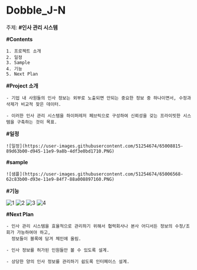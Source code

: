 # Dobble_J-N

주제: **#인사 관리 시스템**

**#Contents**
```
1. 프로젝트 소개
2. 일정
3. Sample
4. 기능
5. Next Plan
```
**#Project 소개**
```
- 기업 내 사원들의 인사 정보는 외부로 노출되면 안되는 중요한 정보 중 하나이면서, 수정과 삭제가 비교적 잦은 데이터.

- 이러한 인사 관리 시스템을 하이퍼레저 페브릭으로 구성하여 신뢰성을 갖는 프라이빗한 시스템을 구축하는 것이 목표.
```
**#일정**
```
![일정](https://user-images.githubusercontent.com/51254674/65008815-89d63b00-d945-11e9-9a8b-4df3e0bd1710.PNG)
```
**#sample**
```
![샘플](https://user-images.githubusercontent.com/51254674/65006568-62c83b00-d93e-11e9-84f7-88a008897160.PNG)
```
**#기능**

![1](https://user-images.githubusercontent.com/51254674/65006657-b76bb600-d93e-11e9-96de-bee227dd8657.PNG)
![2](https://user-images.githubusercontent.com/51254674/65006681-c8b4c280-d93e-11e9-8c8a-cd7935f66dc0.PNG)
![3](https://user-images.githubusercontent.com/51254674/65008471-724a8280-d944-11e9-8ecb-68695aa28fa2.PNG)
![4](https://user-images.githubusercontent.com/51254674/65008499-84c4bc00-d944-11e9-8511-a3b043e4f073.PNG)

**#Next Plan**
```
- 인사 관리 시스템을 효율적으로 관리하기 위해서 협력회사나 본사 어디서든 정보의 수정/조회가 가능하여야 하고,
  정보들이 블록에 담겨 체인에 올림.

- 인사 정보를 허가된 인원들만 볼 수 있도록 설계.

- 상당한 양의 인사 정보를 관리하기 쉽도록 인터페이스 설계.
```
